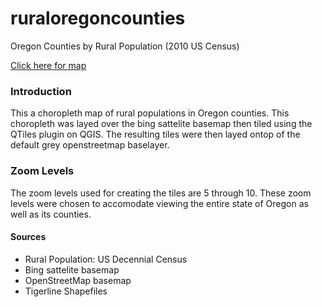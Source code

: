 # ruraloregoncounties
Oregon Counties by Rural Population (2010 US Census)

[Click here for map](benjiantolin.github.io/ruraloregoncounties/index.html)

### Introduction
This a choropleth map of rural populations in Oregon counties. This choropleth was layed over the bing sattelite basemap then tiled using the QTiles plugin on QGIS. The resulting tiles were then layed ontop of the default grey openstreetmap baselayer.

### Zoom Levels
The zoom levels used for creating the tiles are 5 through 10. These zoom levels were chosen to accomodate viewing the entire state of Oregon as well as its counties.

#### Sources

- Rural Population: US Decennial Census
- Bing sattelite basemap
- OpenStreetMap basemap
- Tigerline Shapefiles
